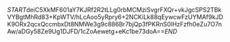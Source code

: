 $START$deiC5XkMF601aY7KJRf2R2tLLg0rbMCMziSvgrFXQr+vkJgcSPS2TBkVYBgtMhRd83+KpWTV/hLcAoo5yRpry6+2NCKiLk88qEywcwFzUYMAf9kJDK9ORx2qcxQccmbxDt8NMWe3g9c886Br7bjQp3fPKRnS0lHzFzfh0eZu7O7nAw/aDGy58Ze9Ug1DJFD/1cZoAewetg+eKc1be73doA==$END$